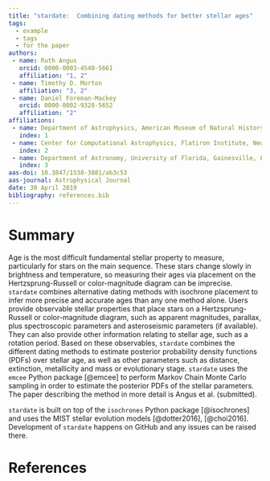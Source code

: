 ```yaml
---
title: "stardate:  Combining dating methods for better stellar ages"
tags:
  - example
  - tags
  - for the paper
authors:
 - name: Ruth Angus
   orcid: 0000-0003-4540-5661
   affiliation: "1, 2"
 - name: Timothy D. Morton
   affiliation: "3, 2"
 - name: Daniel Foreman-Mackey
   orcid: 0000-0002-9328-5652
   affiliation: "2"
affiliations:
 - name: Department of Astrophysics, American Museum of Natural History, New York, NY, 10024, USA
   index: 1
 - name: Center for Computational Astrophysics, Flatiron Institute, New York, NY, 10010, USA
   index: 2
 - name: Department of Astronomy, University of Florida, Gainesville, FL, 32611, USA
   index: 3
aas-doi: 10.3847/1538-3881/ab3c53
aas-journal: Astrophysical Journal
date: 30 April 2019
bibliography: references.bib
---
```


# Summary

Age is the most difficult fundamental stellar property to measure,
particularly for stars on the main sequence.
These stars change slowly in brightness and temperature, so measuring their
ages via placement on the Hertzsprung-Russell or color-magnitude diagram can
be imprecise.
``stardate`` combines alternative dating methods with isochrone placement to
infer more precise and accurate ages than any one method alone.
Users provide observable stellar properties that place stars on a
Hertzsprung-Russell or color-magnitude diagram, such as apparent magnitudes,
parallax, plus spectroscopic parameters and asteroseismic parameters (if
available).
They can also provide other information relating to stellar age, such as a
rotation period.
Based on these observables, ``stardate`` combines the different dating methods
to estimate posterior probability density functions (PDFs) over stellar age,
as well as other parameters such as distance, extinction, metallicity and mass
or evolutionary stage.
``stardate`` uses the ``emcee`` Python package [@emcee] to perform Markov
Chain Monte Carlo sampling in order to estimate the posterior PDFs of the
stellar parameters.
The paper describing the method in more detail is Angus et al. (submitted).

``stardate`` is built on top of the ``isochrones`` Python package
[@isochrones] and uses the MIST stellar evolution models [@dotter2016],
[@choi2016].
Development of ``stardate`` happens on GitHub and any issues can be raised
there.

# References
